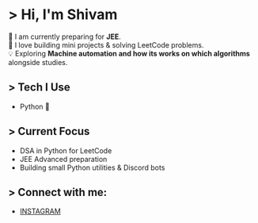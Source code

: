 # > Hi, I'm Shivam

🎯 I am currently preparing for **JEE**.  
🚀 I love building mini projects & solving LeetCode problems.  
💡 Exploring **Machine automation and how its works on which algorithms** alongside studies.

## > Tech I Use
- Python 🐍

## > Current Focus
- DSA in Python for LeetCode
- JEE Advanced preparation
- Building small Python utilities & Discord bots



## > Connect with me:
- [INSTAGRAM](shivam_gupta_7709)
